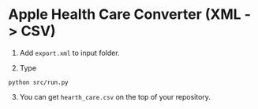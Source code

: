 # Apple Health Care Converter (XML -> CSV)

1. Add `export.xml` to input folder.

2. Type

```
python src/run.py
```

3. You can get `hearth_care.csv` on the top of your repository.
